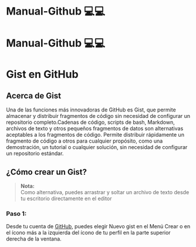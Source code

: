 # Manual-Github 💻💻

# Manual-Github 💻💻
<!-- Inicio de aporte de  Elias Josue Ventura Pezantes -->
# Gist en GitHub
## Acerca de Gist
<p> Una de las funciones más innovadoras de GitHub es Gist, que permite almacenar y distribuir fragmentos de código sin necesidad de configurar un repositorio completo.Cadenas de código, scripts de bash, Markdown, archivos de texto y otros pequeños fragmentos de datos son alternativas aceptables a los fragmentos de código. Permite distribuir rápidamente un fragmento de código a otros para cualquier propósito, como una demostración, un tutorial o cualquier solución, sin necesidad de configurar un repositorio estándar. </p>

## ¿Cómo crear un Gist?


> **Nota:**<br>Como alternativa, puedes arrastrar y soltar un archivo de texto desde tu escritorio directamente en el editor

<h3>Paso 1: </h3> Desde tu cuenta de <u>GitHub</u>, puedes elegir Nuevo gist en el Menú Crear o en el ícono más a la izquierda del ícono de tu perfil en la parte superior derecha de la ventana.


<!-- Fin de aporte de Elias Josue Ventura Pezantes -->

